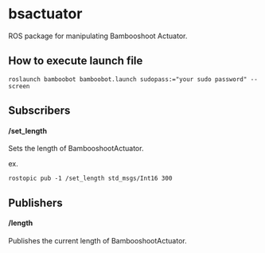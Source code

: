 # bsactuator
ROS package for manipulating Bambooshoot Actuator.

## How to execute launch file
```
roslaunch bamboobot bamboobot.launch sudopass:="your sudo password" --screen
```

## Subscribers
#### /set_length
Sets the length of BambooshootActuator.

ex.
```
rostopic pub -1 /set_length std_msgs/Int16 300
```

## Publishers
#### /length
Publishes the current length of BambooshootActuator.